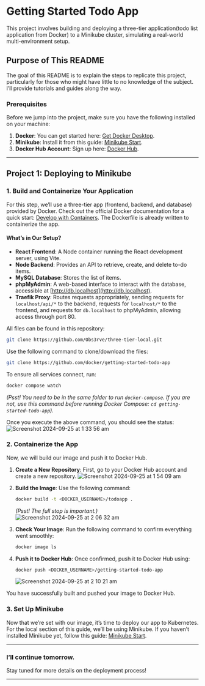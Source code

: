 # Getting Started Todo App

This project involves building and deploying a three-tier application(todo list application from Docker) to a Minikube cluster, simulating a real-world multi-environment setup.


## Purpose of This README
The goal of this README is to explain the steps to replicate this project, particularly for those who might have little to no knowledge of the subject. I’ll provide tutorials and guides along the way.

### Prerequisites
Before we jump into the project, make sure you have the following installed on your machine:

1. **Docker**: You can get started here: [Get Docker Desktop](https://docs.docker.com/get-started/introduction/get-docker-desktop/).
2. **Minikube**: Install it from this guide: [Minikube Start](https://minikube.sigs.k8s.io/docs/start/?arch=%2Fmacos%2Fx86-64%2Fstable%2Fbinary+download).
3. **Docker Hub Account**: Sign up here: [Docker Hub](https://hub.docker.com/).

---

## Project 1: Deploying to Minikube

### 1. Build and Containerize Your Application

For this step, we’ll use a three-tier app (frontend, backend, and database) provided by Docker. Check out the official Docker documentation for a quick start: [Develop with Containers](https://docs.docker.com/get-started/introduction/develop-with-containers/). The Dockerfile is already written to containerize the app.

#### What’s in Our Setup?
- **React Frontend**: A Node container running the React development server, using Vite.
- **Node Backend**: Provides an API to retrieve, create, and delete to-do items.
- **MySQL Database**: Stores the list of items.
- **phpMyAdmin**: A web-based interface to interact with the database, accessible at [http://db.localhost](http://db.localhost).
- **Traefik Proxy**: Routes requests appropriately, sending requests for `localhost/api/*` to the backend, requests for `localhost/*` to the frontend, and requests for `db.localhost` to phpMyAdmin, allowing access through port 80.

All files can be found in this repository: 
```bash
git clone https://github.com/Obs3rve/three-tier-local.git
```

Use the following command to clone/download the files:
```bash
git clone https://github.com/docker/getting-started-todo-app
```

To ensure all services connect, run:
```bash
docker compose watch
```
*(Psst! You need to be in the same folder to run `docker-compose`. If you are not, use this command before running Docker Compose: `cd getting-started-todo-app`).*

Once you execute the above command, you should see the status:
![Screenshot 2024-09-25 at 1 33 56 am](https://github.com/user-attachments/assets/0a8d3d70-b37c-4e7b-97a6-ae4cc9d3f197)

### 2. Containerize the App
Now, we will build our image and push it to Docker Hub.

1. **Create a New Repository**: First, go to your Docker Hub account and create a new repository. 
   ![Screenshot 2024-09-25 at 1 54 09 am](https://github.com/user-attachments/assets/ce453f7f-ef5b-4d0c-bb72-06acd105b46c)

2. **Build the Image**: Use the following command:
   ```bash
   docker build -t <DOCKER_USERNAME>/todoapp .
   ```
   *(Psst! The full stop is important.)*
   ![Screenshot 2024-09-25 at 2 06 32 am](https://github.com/user-attachments/assets/70b93c85-9658-417f-bc3d-72b09b84d02b)

3. **Check Your Image**: Run the following command to confirm everything went smoothly:
   ```bash
   docker image ls
   ```

4. **Push it to Docker Hub**: Once confirmed, push it to Docker Hub using:
   ```bash
   docker push <DOCKER_USERNAME>/getting-started-todo-app
   ```
   ![Screenshot 2024-09-25 at 2 10 21 am](https://github.com/user-attachments/assets/30d4bf7c-0cce-4856-a439-70edfab91a44)

You have successfully built and pushed your image to Docker Hub.

### 3. Set Up Minikube
Now that we’re set with our image, it’s time to deploy our app to Kubernetes. For the local section of this guide, we’ll be using Minikube. If you haven’t installed Minikube yet, follow this guide: [Minikube Start](https://minikube.sigs.k8s.io/docs/start/?arch=%2Fmacos%2Fx86-64%2Fstable%2Fbinary+download).

---

### I’ll continue tomorrow.
Stay tuned for more details on the deployment process!

--- 

```
